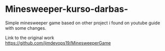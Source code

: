 # Minesweeper-kurso-darbas-
Simple minesweeper game based on other project i found on youtube guide with some changes.

Link to the original work https://github.com/jimdevops19/MinesweeperGame
